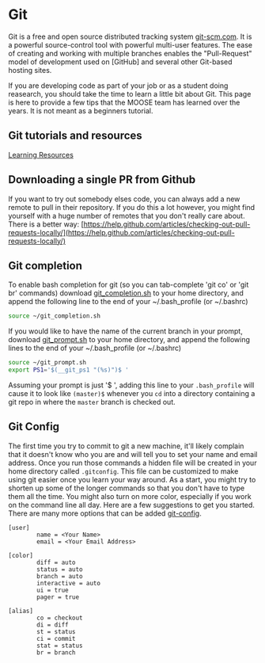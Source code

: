 # Git

Git is a free and open source distributed tracking system [git-scm.com](https://git-scm.com/). It is a powerful source-control
tool with powerful multi-user features. The ease of creating and working with multiple branches enables the "Pull-Request" model
of development used on [GitHub] and several other Git-based hosting sites.

If you are developing code as part of your job or as a student doing reasearch, you should take the time to learn a little bit
about Git. This page is here to provide a few tips that the MOOSE team has learned over the years. It is not meant as a
beginners tutorial.

## Git tutorials and resources

[Learning Resources](https://help.github.com/articles/git-and-github-learning-resources/)

## Downloading a single PR from Github

If you want to try out somebody elses code, you can always add a new remote to pull in their repository. If you do this a lot
however, you might find yourself with a huge number of remotes that you don't really care about. There is a better way:
[https://help.github.com/articles/checking-out-pull-requests-locally/](https://help.github.com/articles/checking-out-pull-requests-locally/)

## Git completion

To enable bash completion for git (so you can tab-complete 'git co' or 'git br' commands) download [git_completion.sh](http://mooseframework.org/static/media/uploads/files/git_completion.sh) to your home directory, and append the following line to the end of your ~/.bash_profile (or ~/.bashrc)

```bash
source ~/git_completion.sh
```

If you would like to have the name of the current branch in your prompt, download [git_prompt.sh](http://mooseframework.org/static/media/uploads/files/git_prompt.sh) to your home directory, and append the following lines to the end of your ~/.bash_profile (or ~/.bashrc)

```bash
source ~/git_prompt.sh
export PS1='$(__git_ps1 "(%s)")$ '
```

Assuming your prompt is just '$ ', adding this line to your `.bash_profile` will cause it to look like `(master)$` whenever you `cd` into a directory containing a git repo in where the `master` branch is checked out.


## Git Config

The first time you try to commit to git a new machine, it'll likely complain that it doesn't know who you are and will tell you to set your
name and email address. Once you run those commands a hidden file will be created in your home directory called `.gitconfig`. This file can
be customized to make using git easier once you learn your way around. As a start, you might try to shorten up some of the longer commands so
that you don't have to type them all the time. You might also turn on more color, especially if you work on the command line all day. Here are
a few suggestions to get you started. There are many more options that can be added [git-config](https://git-scm.com/docs/git-config).


```
[user]
        name = <Your Name>
        email = <Your Email Address>

[color]
        diff = auto
        status = auto
        branch = auto
        interactive = auto
        ui = true
        pager = true

[alias]
        co = checkout
        di = diff
        st = status
        ci = commit
        stat = status
        br = branch
```
